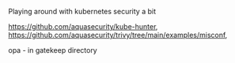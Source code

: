 Playing around with kubernetes security a bit 


https://github.com/aquasecurity/kube-hunter, https://github.com/aquasecurity/trivy/tree/main/examples/misconf, 


opa - in gatekeep directory
